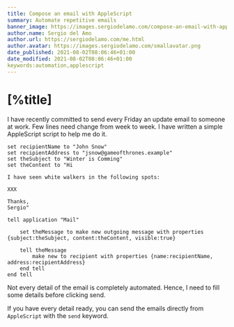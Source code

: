 ```yaml
---
title: Compose an email with AppleScript
summary: Automate repetitive emails
banner_image: https://images.sergiodelamo.com/compose-an-email-with-applescript.png
author.name: Sergio del Amo
author.url: https://sergiodelamo.com/me.html
author.avatar: https://images.sergiodelamo.com/smallavatar.png 
date_published: 2021-08-02T08:06:46+01:00
date_modified: 2021-08-02T08:06:46+01:00
keywords:automation,applescript
---
```


# [%title]

I have recently committed to send every Friday an update email to someone at work. Few lines need change from week to week. I have written a simple AppleScript script to help me do it. 


```applescript
set recipientName to "John Snow"
set recipientAddress to "jsnow@gameofthrones.example"
set theSubject to "Winter is Comming"
set theContent to "Hi 

I have seen white walkers in the following spots: 

XXX

Thanks,
Sergio"

tell application "Mail"
    
    set theMessage to make new outgoing message with properties {subject:theSubject, content:theContent, visible:true}
    
    tell theMessage
        make new to recipient with properties {name:recipientName, address:recipientAddress}
    end tell
end tell
```

Not every detail of the email is completely automated. Hence, I need to fill some details before clicking send. 

If you have every detail ready, you can send the emails directly from `AppleScript` with the `send` keyword.